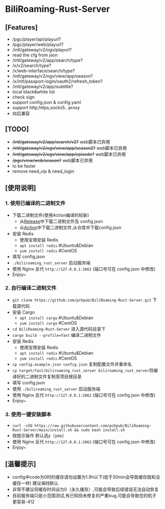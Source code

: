 # BiliRoaming-Rust-Server
## [Features]

* /pgc/player/api/playurl?
* /pgc/player/web/playurl?
* /intl/gateway/v2/ogv/playurl?
* read the cfg from json
* /intl/gateway/v2/app/search/type?
* /x/v2/search/type?
* /x/web-interface/search/type?
* /intl/gateway/v2/ogv/view/app/season?
* /x/intl/passport-login/oauth2/refresh_token?
* /intl/gateway/v2/app/subtitle?
* local black&white list
* check sign
* support config.json & config.yaml
* support http,https,socks5.. proxy 
* 向后兼容

## [TODO] 

* ~~/intl/gateway/v2/app/search/v2?~~ web脚本已弃用
* ~~/intl/gateway/v2/ogv/view/app/season2?~~ web脚本已弃用
* ~~/intl/gateway/v2/ogv/view/app/episode?~~ web脚本已弃用
* ~~/pgc/view/web/season?~~ web脚本已弃用
* to be faster
* remove need_vip & need_login

## [使用说明]

### 1. 使用已编译的二进制文件
* 下载二进制文件(使用Action编译的较新)
  * 从[Release](https://github.com/pchpub/BiliRoaming-Rust-Server/releases)中下载二进制文件及 config.json
  * 从[Action](https://github.com/pchpub/BiliRoaming-Rust-Server/actions/workflows/ci.yml)中下载二进制文件,从仓库中下载config.json
* 安装 Redis
  * 使用宝塔安装 Redis
  * `apt install redis` #Ubuntu&Debian
  * `yum install redis` #CentOS
* 填写 config.json
*  `./biliroaming_rust_server` 启动服务端
* 使用 Nginx 反代 `http://127.0.0.1:2662` (端口号可在 config.json 中修改)
* Enjoy~

### 2. 自行编译二进制文件
*  `git clone https://github.com/pchpub/BiliRoaming-Rust-Server.git` 下载源代码
* 安装 Cargo
  * `apt install cargo` #Ubuntu&Debian
  * `yum install cargo` #CentOS
* `cd BiliRoaming-Rust-Server` 进入源代码目录下
* `cargo build --profile=fast` 编译二进制文件
* 安装 Redis
  * 使用宝塔安装 Redis
  * `apt install redis` #Ubuntu&Debian
  * `yum install redis` #CentOS
* `cp config.example.json config.json` 复制配置文件并重命名
* `cp target/fast/biliroaming_rust_server biliroaming_rust_server`将编译好的二进制文件复制至项目根目录
* 填写 config.json
* 使用 `./biliroaming_rust_server` 启动服务端
* 使用 Nginx 反代 `http://127.0.0.1:2662` (端口号可在 config.json 中修改)
* Enjoy~

### 3. 使用一键安装脚本
*  `curl -sSO https://raw.githubusercontent.com/pchpub/BiliRoaming-Rust-Server/main/install.sh && sudo bash install.sh` 
* 按提示操作 默认选y（yes）
* 使用 Nginx 反代 `http://127.0.0.1:2662` (端口号可在 config.json 中修改)
* Enjoy~
## [温馨提示]
* config中code为0时的缓存请勿设置为1.9h以下(低于30min会导致缓存就和没缓存一样) 建议保持默认
* 非常不建议将缓存时间设为0（永久缓存）,可能会导致后续错误无法自动恢复
* 目前服务端只是小范围测试,有已知但未修复的严重bug,可能会导致您的机子更容易-412

